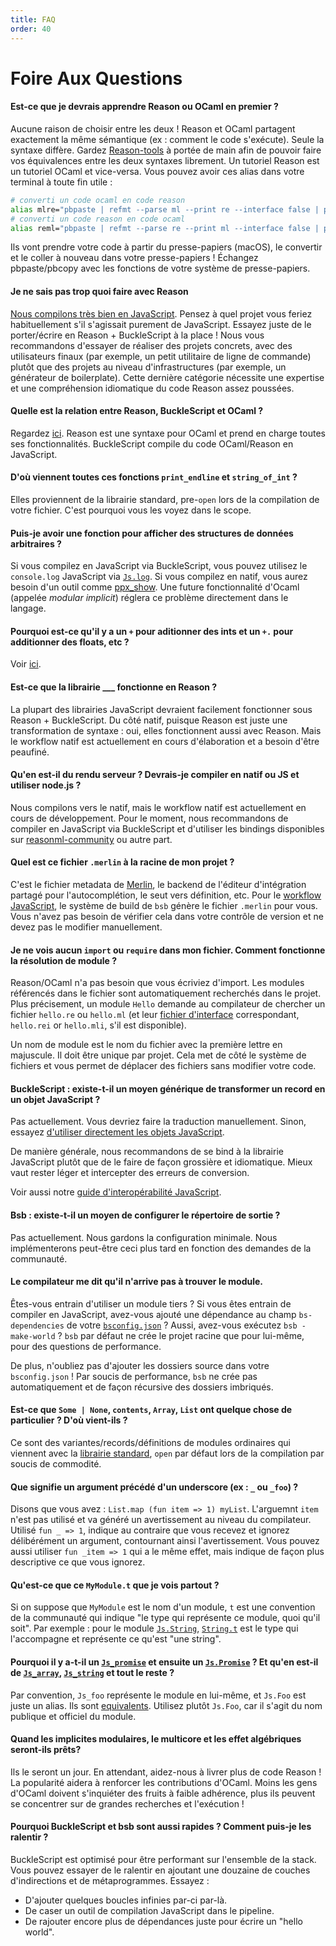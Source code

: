 ```yaml
---
title: FAQ
order: 40
---
```

Foire Aux Questions
=======

#### Est-ce que je devrais apprendre Reason ou OCaml en premier ?
Aucune raison de choisir entre les deux ! Reason et OCaml partagent exactement la même sémantique (ex : comment le code s'exécute). Seule la syntaxe diffère. Gardez [Reason-tools](https://github.com/reasonml/reason-tools) à portée de main afin de pouvoir faire vos équivalences entre les deux syntaxes librement. Un tutoriel Reason est un tutoriel OCaml et vice-versa. Vous pouvez avoir ces alias dans votre terminal à toute fin utile :

```sh
# converti un code ocaml en code reason
alias mlre="pbpaste | refmt --parse ml --print re --interface false | pbcopy"
# converti un code reason en code ocaml
alias reml="pbpaste | refmt --parse re --print ml --interface false | pbcopy"
```

Ils vont prendre votre code à partir du presse-papiers (macOS), le convertir et le coller à nouveau dans votre presse-papiers ! Échangez pbpaste/pbcopy avec les fonctions de votre système de presse-papiers.

#### Je ne sais pas trop quoi faire avec Reason
[Nous compilons très bien en JavaScript](/guide/javascript). Pensez à quel projet vous feriez habituellement s'il s'agissait purement de JavaScript. Essayez juste de le porter/écrire en Reason + BuckleScript à la place ! Nous vous recommandons d'essayer de réaliser des projets concrets, avec des utilisateurs finaux (par exemple, un petit utilitaire de ligne de commande) plutôt que des projets au niveau d'infrastructures (par exemple, un générateur de boilerplate). Cette dernière catégorie nécessite une expertise et une compréhension idiomatique du code Reason assez poussées.

#### Quelle est la relation entre  Reason, BuckleScript et OCaml ?
Regardez [ici](/guide/javascript). Reason est une syntaxe pour OCaml et prend en charge toutes ses fonctionnalités. BuckleScript compile du code OCaml/Reason en JavaScript.

#### D'où viennent toutes ces fonctions `print_endline` et `string_of_int` ?
Elles proviennent de la librairie standard, pre-`open` lors de la compilation de votre fichier. C'est pourquoi vous les voyez dans le scope.

#### Puis-je avoir une fonction pour afficher des structures de données arbitraires ?
Si vous compilez en JavaScript via BuckleScript, vous pouvez utilisez le `console.log` JavaScript via [`Js.log`](https://bucklescript.github.io/bucklescript/api/Js.html#VALlog). Si vous compilez en natif, vous aurez besoin d'un outil comme [ppx_show](https://github.com/diml/ppx_show). Une future fonctionnalité d'Ocaml  (appelée *modular implicit*) réglera ce problème directement dans le langage.

#### Pourquoi est-ce qu'il y a un `+` pour aditionner des ints et un `+.` pour additionner des floats, etc ?
Voir [ici](/guide/language/integer-and-float#design-decisions).

#### Est-ce que la librairie ___ fonctionne en Reason ?
La plupart des librairies JavaScript devraient facilement fonctionner sous Reason + BuckleScript. Du côté natif, puisque Reason est juste une transformation de syntaxe : oui, elles fonctionnent aussi avec Reason. Mais le workflow natif est actuellement en cours d'élaboration et a besoin d'être peaufiné.

#### Qu'en est-il du rendu serveur ? Devrais-je compiler en natif ou JS et utiliser node.js ?
Nous compilons vers le natif, mais le workflow natif est actuellement en cours de développement. Pour le moment, nous recommandons de compiler en JavaScript via BuckleScript et d'utiliser les bindings disponibles sur [reasonml-community](https://github.com/reasonml-community) ou autre part.

#### Quel est ce fichier `.merlin` à la racine de mon projet ?
C'est le fichier metadata de [Merlin](/guide/editor-tools/extra-goodies/#merlin), le backend de l'éditeur d'intégration partagé pour l'autocomplétion, le seut vers définition, etc. Pour le [workflow JavaScript](/guide/javascript), le système de build de `bsb` génère le fichier `.merlin` pour vous. Vous n'avez pas besoin de vérifier cela dans votre contrôle de version et ne devez pas le modifier manuellement.


#### Je ne vois aucun `import` ou `require` dans mon fichier. Comment fonctionne la résolution de module ?
Reason/OCaml n'a pas besoin que vous écriviez d'import. Les modules référencés dans le fichier sont automatiquement recherchés dans le projet. Plus précisement, un module `Hello` demande au compilateur de chercher un fichier `hello.re` ou `hello.ml` (et leur [fichier d'interface](/guide/language/module/#signatures) correspondant, `hello.rei` or `hello.mli`, s'il est disponible).

Un nom de module est le nom du fichier avec la première lettre en majuscule. Il doit être unique par projet. Cela met de côté le système de fichiers et vous permet de déplacer des fichiers sans modifier votre code.

#### BuckleScript : existe-t-il un moyen générique de transformer un record en un objet JavaScript ?
Pas actuellement. Vous devriez faire la traduction manuellement. Sinon, essayez [d'utiliser directement les objets JavaScript](http://bucklescript.github.io/bucklescript/Manual.html#_create_js_objects_using_bs_obj).

De manière générale, nous recommandons de se bind à la librairie JavaScript plutôt que de le faire de façon grossière et idiomatique. Mieux vaut rester léger et intercepter des erreurs de conversion. 

Voir aussi notre [guide d'interopérabilité JavaScript](/guide/javascript/interop/).

#### Bsb : existe-t-il un moyen de configurer le répertoire de sortie ?
Pas actuellement. Nous gardons la configuration minimale. Nous implémenterons peut-être ceci plus tard en fonction des demandes de la communauté.

#### Le compilateur me dit qu'il n'arrive pas à trouver le module.
Êtes-vous entrain d'utiliser un module tiers ? Si vous êtes entrain de compiler en JavaScript, avez-vous ajouté une dépendance au champ `bs-dependencies` de votre [`bsconfig.json`](http://bucklescript.github.io/bucklescript/Manual.html#_get_started) ? Aussi, avez-vous exécutez `bsb -make-world` ? `bsb` par défaut ne crée le projet racine que pour lui-même, pour des questions de performance.

De plus, n'oubliez pas d'ajouter les dossiers source dans votre `bsconfig.json` ! Par soucis de performance, `bsb` ne crée pas automatiquement et de façon récursive des dossiers imbriqués.

#### Est-ce que `Some | None`, `contents`, `Array`, `List` ont quelque chose de particulier ? D'où vient-ils ?
Ce sont des variantes/records/définitions de modules ordinaires qui viennent avec la [librairie standard](http://caml.inria.fr/pub/docs/manual-ocaml/libref/), `open` par défaut lors de la compilation par soucis de commodité.

#### Que signifie un argument précédé d'un underscore (ex : `_` ou `_foo`) ?
Disons que vous avez : `List.map (fun item => 1) myList`. L'arguemnt `item` n'est pas utilisé et va généré un avertissement au niveau du compilateur. Utilisé `fun _ => 1`, indique au contraire que vous recevez et ignorez délibérément un argument, contournant ainsi l'avertissement. Vous pouvez aussi utiliser `fun _item => 1` qui a le même effet, mais indique de façon plus descriptive ce que vous ignorez.

#### Qu'est-ce que ce `MyModule.t` que je vois partout ?
Si on suppose que `MyModule` est le nom d'un module, `t` est une convention de la communauté qui indique "le type qui représente ce module, quoi qu'il soit". Par exemple : pour le module [`Js.String`](http://bucklescript.github.io/bucklescript/api/Js.String.html), [`String.t`](http://bucklescript.github.io/bucklescript/api/Js.String.html#TYPEt) est le type qui l'accompagne et représente ce qu'est "une string".

#### Pourquoi il y a-t-il un [`Js_promise`](http://bucklescript.github.io/bucklescript/api/Js_promise.html) et ensuite un [`Js.Promise`](http://bucklescript.github.io/bucklescript/api/Js.Promise.html) ? Et qu'en est-il de [`Js_array`](http://bucklescript.github.io/bucklescript/api/Js_array.html), [`Js_string`](http://bucklescript.github.io/bucklescript/api/Js_string.html) et tout le reste ?
Par convention, `Js_foo` représente le module en lui-même, et `Js.Foo` est juste un alias. Ils sont [equivalents](https://github.com/bloomberg/bucklescript/blob/7bc37f387a726ba1ae4afeefe02b9c82577d9e10/jscomp/runtime/js.ml#L124-L138). Utilisez plutôt `Js.Foo`, car il s'agit du nom publique et officiel du module.

#### Quand les implicites modulaires, le multicore et les effet algébriques seront-ils prêts?
Ils le seront un jour. En attendant, aidez-nous à livrer plus de code Reason ! La popularité aidera à renforcer les contributions d'OCaml. Moins les gens d'OCaml doivent s'inquiéter des fruits à faible adhérence, plus ils peuvent se concentrer sur de grandes recherches et l'exécution !

#### Pourquoi BuckleScript et bsb sont aussi rapides ? Comment puis-je les ralentir ?
BuckleScript est optimisé pour être performant sur l'ensemble de la stack. Vous pouvez essayer de le ralentir en ajoutant une douzaine de couches d'indirections et de métaprogrammes. Essayez :

- D'ajouter quelques boucles infinies par-ci par-là.
- De caser un outil de compilation JavaScript dans le pipeline.
- De rajouter encore plus de dépendances juste pour écrire un "hello world".
